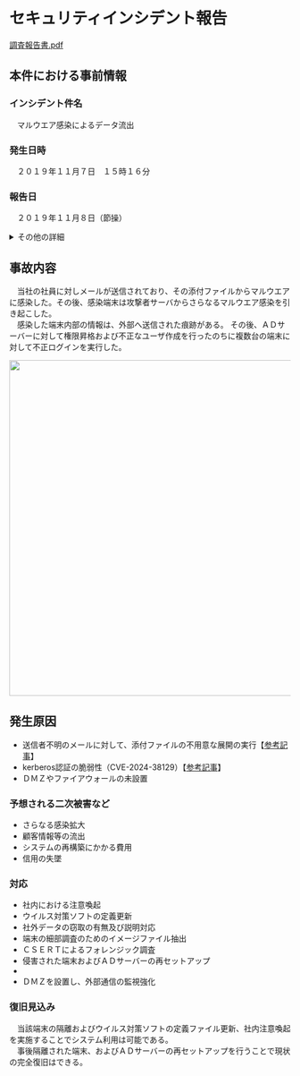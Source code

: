 # セキュリティインシデント報告
[調査報告書.pdf](https://github.com/user-attachments/files/17565852/default.pdf)


## 本件における事前情報

### インシデント件名
　マルウエア感染によるデータ流出

### 発生日時
　２０１９年１１月７日　１５時１６分

### 報告日
　２０１９年１１月８日（節操）
 
<details><summary>その他の詳細</summary> 

***

### 報告者
　システム群の管理者
  
### 発見者
　当社所属社員

### 発生場所
　社内ネットワークシステム
 
### 発見日時
　２０１９年１１月７日　時間不明

### 流出元
　当社所属社員の業務ＰＣ

### インシデントの種類
- 情報漏洩

### 影響範囲

- [] 個人（名前）
- [] 部署
- [x] 社内全体
- [] 社外・協力会社含む
- 
### 対象の資産
- 当社所属社員の業務ＰＣが有する業務データ

***

</details>


## 事故内容
　当社の社員に対しメールが送信されており、その添付ファイルからマルウエアに感染した。その後、感染端末は攻撃者サーバからさらなるマルウエア感染を引き起こした。  
　感染した端末内部の情報は、外部へ送信された痕跡がある。 
  その後、ＡＤサーバーに対して権限昇格および不正なユーザ作成を行ったのちに複数台の端末に対して不正ログインを実行した。  
  
<img src=https://github.com/user-attachments/assets/2b538b04-9776-4fdb-b043-1a5de88ef4c6 width="600">



## 発生原因
- 送信者不明のメールに対して、添付ファイルの不用意な展開の実行【[参考記事](https://blog.trendmicro.co.jp/archives/15091)】
- kerberos認証の脆弱性（CVE-2024-38129）【[参考記事](https://xexeq.jp/blogs/media/topics17975)】
- ＤＭＺやファイアウォールの未設置
  
### 予想される二次被害など
- さらなる感染拡大
- 顧客情報等の流出
- システムの再構築にかかる費用
- 信用の失墜

### 対応
- 社内における注意喚起
- ウイルス対策ソフトの定義更新
- 社外データの窃取の有無及び説明対応
- 端末の細部調査のためのイメージファイル抽出
- ＣＳＥＲＴによるフォレンジック調査
- 侵害された端末およびＡＤサーバーの再セットアップ
- 
- ＤＭＺを設置し、外部通信の監視強化


### 復旧見込み
　当該端末の隔離およびウイルス対策ソフトの定義ファイル更新、社内注意喚起を実施することでシステム利用は可能である。  
　事後隔離された端末、およびＡＤサーバーの再セットアップを行うことで現状の完全復旧はできる。

